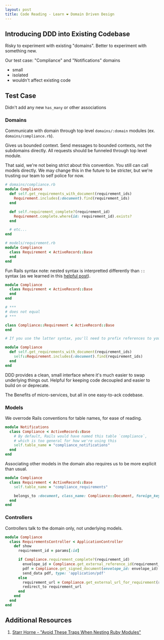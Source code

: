 ```yaml
---
layout: post
title: Code Reading - Learn ❤️ Domain Driven Design
---
```


## Introducing DDD into Existing Codebase

Risky to experiment with existing "domains". Better to experiment with something new.

Our test case: "Compliance" and "Notifications" domains  
  - small
  - isolated
  - wouldn't affect existing code

## Test Case

Didn't add any new `has_many` or other associations

### Domains

Communicate with domain through top level `domains/:domain` modules (ex. `domains/compliance.rb`).

Gives us bounded context. Send messages to bounded contexts, not the subdomains directly. All requests should be funneled through top level module.

That said, we're not being strict about this convention. You still can call models directly. We may change this in the future to be stricter, but we're trusting our team to self police for now.

```ruby
# domains/compliance.rb
module Compliance
  def self.get_requirements_with_document(requirement_ids)
    Requirement.includes(:document).find(requirement_ids)
  end

  def self.requirement_complete?(requirement_id)
    Requirement.complete.where(id: requirement_id).exists?
  end

  # etc...
end

# models/requirement.rb
module Compliance
  class Requirement < ActiveRecord::Base
  end
end
```

Fun Rails syntax note: nested syntax is interpretted differently than `::` syntax (as we learned in this [helpful post](http://blog.honeybadger.io/avoid-these-traps-when-nesting-ruby-modules/)).

```ruby
module Compliance
  class Requirement < ActiveRecord::Base
  end
end

# ***
# does not equal
# ***

class Compliance::Requirement < ActiveRecord::Base
end

# If you use the latter syntax, you'll need to prefix references to your model in your top level domain methods:

module Compliance
  def self.get_requirements_with_document(requirement_ids)
    self::Requirement.includes(:document).find(requirement_ids)
  end
end
```

DDD provides a clean, small interface where it's much easier to swap underlying things out. Helpful for keeping code decoupled and easier to build on or deprecate.

The Benefits of micro-services, but all in one easy-to-ack codebase.

###  Models

We overrode Rails conventions for table names, for ease of reading.

```ruby
module Notifications
  class Compliance < ActiveRecord::Base
    # By default, Rails would have named this table `compliance`,
    # which is too general for how we're using this
    self.table_name = "compliance_notifications"
  end
end
```

Associating other models in the domain also requires us to be more explicit than usual.

```ruby
module Compliance
  class Requirement < ActiveRecord::Base
    self.table_name = "compliance_requirements"

    belongs_to :document, class_name: Compliance::Document, foreign_key: "compliance_document_id"
  end
end
```

### Controllers

Controllers talk to the domain only, not underlying models.

```ruby
module Compliance
  class RequirementsController < ApplicationController
    def show
      requirement_id = params[:id]

      if Compliance.requirement_complete?(requirement_id)
        envelope_id = Compliance.get_external_reference_id(requirement_id)
        pdf = Compliance.get_signed_document(envelope_id: envelope_id)
        send_data pdf, type: 'application/pdf'
      else
        requirement_url = Compliance.get_external_url_for_requirement(requirement_id, student: current_user)
        redirect_to requirement_url
      end
    end
  end
end
```

## Additional Resources

1. [Starr Horne - "Avoid These Traps When Nesting Ruby Modules"](http://blog.honeybadger.io/avoid-these-traps-when-nesting-ruby-modules/)
